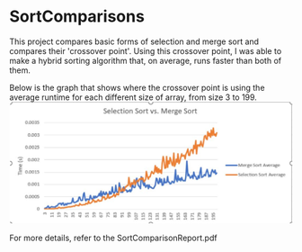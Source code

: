# SortComparisons
This project compares basic forms of selection and merge sort and compares their 'crossover point'. Using this crossover point, I was able to make a hybrid sorting algorithm that, on average, runs faster than both of them.

Below is the graph that shows where the crossover point is using the average runtime for each different size of array, from size 3 to 199.
![Comparison](https://github.com/jk1834/SortComparisons/blob/main/comparison.JPG)

For more details, refer to the SortComparisonReport.pdf
